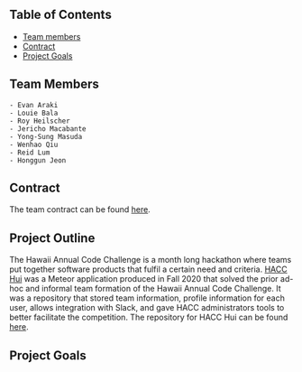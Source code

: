 ## Table of Contents
* [Team members](#team-members)
* [Contract](#contract)
* [Project Goals](#project-goals)

## Team Members
    - Evan Araki
    - Louie Bala
    - Roy Heilscher
    - Jericho Macabante
    - Yong-Sung Masuda
    - Wenhao Qiu
    - Reid Lum
    - Honggun Jeon

## Contract
The team contract can be found [here](https://docs.google.com/document/d/1r6SJ6MZI8UD-1lyVVZmCI9cn5jvtTa27BhSCG1KRv14/edit?usp=sharing).

## Project Outline
The Hawaii Annual Code Challenge is a month long hackathon where teams put together software products that fulfil a certain need and criteria. [HACC Hui](https://hacc-hui.github.io/) was a Meteor application produced in Fall 2020 that solved the prior ad-hoc and informal team formation of the Hawaii Annual Code Challenge. It was a repository that stored team information, profile information for each user, allows integration with Slack, and gave HACC administrators tools to better facilitate the competition. The repository for HACC Hui can be found [here](https://github.com/HACC-Hui/HACC-Hui).

## Project Goals
